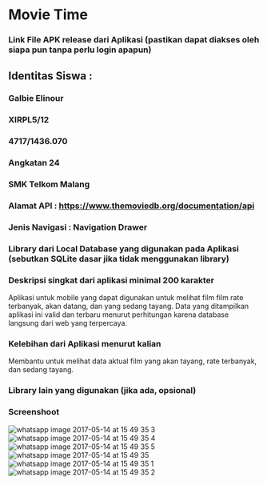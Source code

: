 

# Movie Time
### Link File APK release dari Aplikasi (pastikan dapat diakses oleh siapa pun tanpa perlu login apapun)<br>
## Identitas Siswa :
### Galbie Elinour
### XIRPL5/12
### 4717/1436.070 
### Angkatan 24
### SMK Telkom Malang
### Alamat API : https://www.themoviedb.org/documentation/api
### Jenis Navigasi : Navigation Drawer
### Library dari Local Database yang digunakan pada Aplikasi (sebutkan SQLite dasar jika tidak menggunakan library)
### Deskripsi singkat dari aplikasi minimal 200 karakter<br>
Aplikasi untuk mobile yang dapat digunakan untuk melihat film film rate terbanyak, akan datang, dan yang sedang tayang. Data yang ditampilkan aplikasi ini valid dan terbaru menurut perhitungan karena database langsung dari web yang terpercaya.
### Kelebihan dari Aplikasi menurut kalian<br>
Membantu untuk melihat data aktual film yang akan tayang, rate terbanyak, dan sedang tayang.
### Library lain yang digunakan (jika ada, opsional)
### Screenshoot 
![whatsapp image 2017-05-14 at 15 49 35 3](https://cloud.githubusercontent.com/assets/21336880/26032434/ffddfa2a-38bd-11e7-8f76-31c9d221cc60.jpeg)
![whatsapp image 2017-05-14 at 15 49 35 4](https://cloud.githubusercontent.com/assets/21336880/26032435/000cc166-38be-11e7-9486-94ee1b01e9cb.jpeg)
![whatsapp image 2017-05-14 at 15 49 35 5](https://cloud.githubusercontent.com/assets/21336880/26032436/0011f5be-38be-11e7-98b7-8d0a0e41824f.jpeg)
![whatsapp image 2017-05-14 at 15 49 35](https://cloud.githubusercontent.com/assets/21336880/26032438/0015bd16-38be-11e7-88db-e3c7e73052ba.jpeg)
![whatsapp image 2017-05-14 at 15 49 35 1](https://cloud.githubusercontent.com/assets/21336880/26032437/0014a8ea-38be-11e7-867f-1d74069cbe71.jpeg)
![whatsapp image 2017-05-14 at 15 49 35 2](https://cloud.githubusercontent.com/assets/21336880/26032439/001c8948-38be-11e7-9aa5-7d2deb41e8c3.jpeg)

